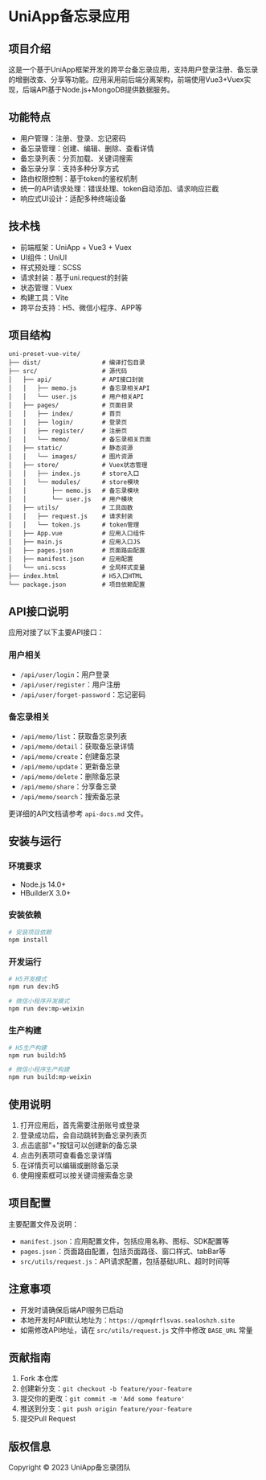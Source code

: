 # UniApp备忘录应用

## 项目介绍

这是一个基于UniApp框架开发的跨平台备忘录应用，支持用户登录注册、备忘录的增删改查、分享等功能。应用采用前后端分离架构，前端使用Vue3+Vuex实现，后端API基于Node.js+MongoDB提供数据服务。

## 功能特点

- 用户管理：注册、登录、忘记密码
- 备忘录管理：创建、编辑、删除、查看详情
- 备忘录列表：分页加载、关键词搜索
- 备忘录分享：支持多种分享方式
- 路由权限控制：基于token的鉴权机制
- 统一的API请求处理：错误处理、token自动添加、请求响应拦截
- 响应式UI设计：适配多种终端设备

## 技术栈

- 前端框架：UniApp + Vue3 + Vuex
- UI组件：UniUI
- 样式预处理：SCSS
- 请求封装：基于uni.request的封装
- 状态管理：Vuex
- 构建工具：Vite
- 跨平台支持：H5、微信小程序、APP等

## 项目结构

```
uni-preset-vue-vite/
├── dist/                 # 编译打包目录
├── src/                  # 源代码
│   ├── api/              # API接口封装
│   │   ├── memo.js       # 备忘录相关API
│   │   └── user.js       # 用户相关API
│   ├── pages/            # 页面目录
│   │   ├── index/        # 首页
│   │   ├── login/        # 登录页
│   │   ├── register/     # 注册页
│   │   └── memo/         # 备忘录相关页面
│   ├── static/           # 静态资源
│   │   └── images/       # 图片资源
│   ├── store/            # Vuex状态管理
│   │   ├── index.js      # store入口
│   │   └── modules/      # store模块
│   │       ├── memo.js   # 备忘录模块
│   │       └── user.js   # 用户模块
│   ├── utils/            # 工具函数
│   │   ├── request.js    # 请求封装
│   │   └── token.js      # token管理
│   ├── App.vue           # 应用入口组件
│   ├── main.js           # 应用入口JS
│   ├── pages.json        # 页面路由配置
│   ├── manifest.json     # 应用配置
│   └── uni.scss          # 全局样式变量
├── index.html            # H5入口HTML
└── package.json          # 项目依赖配置
```

## API接口说明

应用对接了以下主要API接口：

### 用户相关

- `/api/user/login`：用户登录
- `/api/user/register`：用户注册
- `/api/user/forget-password`：忘记密码

### 备忘录相关

- `/api/memo/list`：获取备忘录列表
- `/api/memo/detail`：获取备忘录详情
- `/api/memo/create`：创建备忘录
- `/api/memo/update`：更新备忘录
- `/api/memo/delete`：删除备忘录
- `/api/memo/share`：分享备忘录
- `/api/memo/search`：搜索备忘录

更详细的API文档请参考 `api-docs.md` 文件。

## 安装与运行

### 环境要求

- Node.js 14.0+
- HBuilderX 3.0+

### 安装依赖

```bash
# 安装项目依赖
npm install
```

### 开发运行

```bash
# H5开发模式
npm run dev:h5

# 微信小程序开发模式
npm run dev:mp-weixin
```

### 生产构建

```bash
# H5生产构建
npm run build:h5

# 微信小程序生产构建
npm run build:mp-weixin
```

## 使用说明

1. 打开应用后，首先需要注册账号或登录
2. 登录成功后，会自动跳转到备忘录列表页
3. 点击底部"+"按钮可以创建新的备忘录
4. 点击列表项可查看备忘录详情
5. 在详情页可以编辑或删除备忘录
6. 使用搜索框可以按关键词搜索备忘录

## 项目配置

主要配置文件及说明：

- `manifest.json`：应用配置文件，包括应用名称、图标、SDK配置等
- `pages.json`：页面路由配置，包括页面路径、窗口样式、tabBar等
- `src/utils/request.js`：API请求配置，包括基础URL、超时时间等

## 注意事项

- 开发时请确保后端API服务已启动
- 本地开发时API默认地址为：`https://qpmqdrflsvas.sealoshzh.site`
- 如需修改API地址，请在 `src/utils/request.js` 文件中修改 `BASE_URL` 常量


## 贡献指南

1. Fork 本仓库
2. 创建新分支：`git checkout -b feature/your-feature`
3. 提交你的更改：`git commit -m 'Add some feature'`
4. 推送到分支：`git push origin feature/your-feature`
5. 提交Pull Request

## 版权信息

Copyright © 2023 UniApp备忘录团队 
